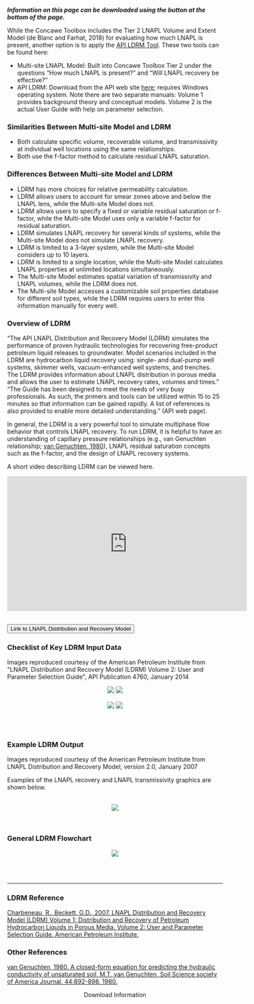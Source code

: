 <i><b>Information on this page can be downloaded using the button at the bottom of the page.</b></i><br>

While the Concawe Toolbox includes the Tier 2 LNAPL Volume and Extent Model (de Blanc and Farhat, 2018) for evaluating how much LNAPL is present, another option is to apply the <a href="https://www.api.org/oil-and-natural-gas/environment/clean-water/ground-water/lnapl/ldrm" target="_blank">API LDRM Tool</a>. These two tools can be found here: <br>

<ul>
  <li>Multi-site LNAPL Model:  Built into Concawe Toolbox Tier 2 under the questions “How much LNAPL is present?” and “Will LNAPL recovery be effective?”</li>
  
  <li>API LDRM:  Download from the API web site <a href="https://www.api.org/oil-and-natural-gas/environment/clean-water/ground-water/lnapl/ldrm" target="_blank">here</a>; requires Windows operating system. Note there are two separate manuals:  Volume 1 provides background theory and conceptual models. Volume 2 is the actual User Guide with help on parameter selection.</li>
</ul>

<h3><b> Similarities Between Multi-site Model and LDRM </b></h3>

<ul>
<li>Both calculate specific volume, recoverable volume, and transmissivity at individual well locations using the same relationships.</li>

<li>Both use the f-factor method to calculate residual LNAPL saturation. </li>
</ul>

<h3><b> Differences Between Multi-site Model and LDRM </b></h3>

<ul>
<li> LDRM has more choices for relative permeability calculation. </li>
<li> LDRM allows users to account for smear zones above and below the LNAPL lens, while the Multi-site Model does not. </li>
<li> LDRM allows users to specify a fixed or variable residual saturation or f-factor, while the Multi-site Model uses only a variable f-factor for residual saturation. </li>
<li> LDRM simulates LNAPL recovery for several kinds of systems, while the Multi-site Model does not simulate LNAPL recovery. </li>
<li> LDRM is limited to a 3-layer system, while the Multi-site Model considers up to 10 layers. </li>
<li> LDRM is limited to a single location, while the Multi-site Model calculates LNAPL properties at unlimited locations simultaneously. </li>
<li> The Multi-site Model estimates spatial variation of transmissivity and LNAPL volumes, while the LDRM does not. </li>
<li> The Multi-site Model accesses a customizable soil properties database for different soil types, while the LDRM requires users to enter this information manually for every well. </li>
</ul>

<h3><b> Overview of LDRM </b></h3>

“The API LNAPL Distribution and Recovery Model (LDRM) simulates the performance of proven hydraulic technologies for recovering free-product petroleum liquid releases to groundwater. Model scenarios included in the LDRM are hydrocarbon liquid recovery using:  single- and dual-pump well systems, skimmer wells, vacuum-enhanced well systems, and trenches. The LDRM provides information about LNAPL distribution in porous media and allows the user to estimate LNAPL recovery rates, volumes and times.” “The Guide has been designed to meet the needs of very busy professionals. As such, the primers and tools can be utilized within 15 to 25 minutes so that information can be gained rapidly. A list of references is also provided to enable more detailed understanding.” (API web page).

In general, the LDRM is a very powerful tool to simulate multiphase flow behavior that controls LNAPL recovery. To run LDRM, it is helpful to have an understanding of capillary pressure relationships (e.g., van Genuchten relationship; <a href="https://acsess.onlinelibrary.wiley.com/doi/abs/10.2136/sssaj1980.03615995004400050002x" target="_blank">van Genuchten, 1980</a>), LNAPL residual saturation concepts such as the f-factor, and the design of LNAPL recovery systems.

A short video describing LDRM can be viewed here.

<p align="center">
<iframe width="560" height="315" src="https://www.youtube.com/embed/nvc-49udgW8" title="YouTube video player" frameborder="0" allow="accelerometer; autoplay; clipboard-write; encrypted-media; gyroscope; picture-in-picture" allowfullscreen></iframe><br><br>

<button class="btn btn-lg btn-primarys" onclick=" window.open('https://www.api.org/oil-and-natural-gas/environment/clean-water/ground-water/lnapl/ldrm ','_blank')"> Link to LNAPL Distribution and Recovery Model</button>
</p>

<h3><b> Checklist of Key LDRM Input Data </b></h3>

Images reproduced courtesy of the American Petroleum Institute from "LNAPL Distribution and Recovery Model  (LDRM) Volume 2: User and Parameter Selection Guide", API Publication 4760, January 2014

<p align="center">
<img src="./02_LNAPL-Volume/Tier-3/images/Picture1.png">
<img src="./02_LNAPL-Volume/Tier-3/images/Picture2.png">
<br><br>
<img src="./02_LNAPL-Volume/Tier-3/images/Picture3.png">
<img src="./02_LNAPL-Volume/Tier-3/images/Picture4.png">
</p><br><br>

<h3><b> Example LDRM Output </b></h3>

Images reproduced courtesy of the American Petroleum Institute from LNAPL Distribution and Recovery Model, version 2.0, January 2007

Examples of the LNAPL recovery and LNAPL transmissivity graphics are shown below.<br><br>

<p align="center">
<img src="./02_LNAPL-Volume/Tier-3/images/Picture5.png">
</p><br>

<h3><b> General LDRM Flowchart </b></h3>

<p align="center">
<img src="./02_LNAPL-Volume/Tier-3/images/Picture6.png">
</p><br><br>

<hr class="featurette-divider">

<h3><b> LDRM Reference </b></h3>

<a href="https://www.api.org/oil-and-natural-gas/environment/clean-water/ground-water/lnapl/ldrm" target="_blank">Charbeneau, R., Beckett, G.D., 2007. LNAPL Distribution and Recovery Model (LDRM) Volume 1: Distribution and Recovery of Petroleum Hydrocarbon Liquids in Porous Media. Volume 2: User and Parameter Selection Guide. American Petroleum Institute.</a>

<h3><b> Other References </h3></b>

<a href="https://acsess.onlinelibrary.wiley.com/doi/abs/10.2136/sssaj1980.03615995004400050002x" target="_blank">van Genuchten, 1980. A closed-form equation for predicting the hydraulic conductivity of unsaturated soil, M.T. van Genuchten, Soil Science society of America Journal, 44:892-898, 1980.</a>

<div style = "text-align:center;">
<a class="btn btn-default btn btn-default shiny-download-link shiny-bound-output button2" onclick="window.open('02_LNAPL-Volume/Tier-3/A.  Tier 3 Materials.pdf')" role="button">Download Information</a>
</div>
